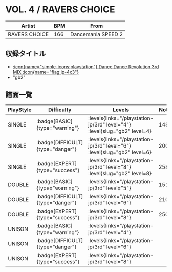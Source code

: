 # VOL. 4 / RAVERS CHOICE

|Artist|BPM|From|
|------|---|----|
|RAVERS CHOICE|166|Dancemania SPEED 2|

## 収録タイトル

- [:icon{name="simple-icons:playstation"} Dance Dance Revolution 3rd MIX :icon{name="flag:jp-4x3"}](/playstation-jp/3rd)
- "gb2"

## 譜面一覧

|PlayStyle|Difficulty|Levels|Notes|Movie|
|---------|----------|------|-----|-----|
|SINGLE| :badge[BASIC]{type="warning"}| :levels{links="/playstation-jp/3rd" level="4"} :level{slug="gb2" level=4}|148/0||
|SINGLE| :badge[DIFFICULT]{type="danger"}| :levels{links="/playstation-jp/3rd" level="6"} :level{slug="gb2" level=6}|200/0||
|SINGLE| :badge[EXPERT]{type="success"}| :levels{links="/playstation-jp/3rd" level="8"} :level{slug="gb2" level=8}|258/0||
|DOUBLE| :badge[BASIC]{type="warning"}| :levels{links="/playstation-jp/3rd" level="5"}|151/0||
|DOUBLE| :badge[DIFFICULT]{type="danger"}| :levels{links="/playstation-jp/3rd" level="6"}|210/0||
|DOUBLE| :badge[EXPERT]{type="success"}| :levels{links="/playstation-jp/3rd" level="8"}|250/0||
|UNISON| :badge[BASIC]{type="warning"}| :levels{links="/playstation-jp/3rd" level="4"}|||
|UNISON| :badge[DIFFICULT]{type="danger"}| :levels{links="/playstation-jp/3rd" level="6"}|||
|UNISON| :badge[EXPERT]{type="success"}| :levels{links="/playstation-jp/3rd" level="8"}|||
